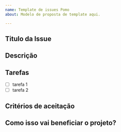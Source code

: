 ```yaml
---
name: Template de issues Pomo
about: Modelo de proposta de template aqui.

---
```


## Titulo da Issue

## Descrição
<!--- Describe the reason of the issue, what is the problem you want to solve, the bug you want to fix, etc -->

## Tarefas
- [ ] tarefa 1
- [ ] tarefa 2

## Critérios de aceitação
<!--- describe what needs to be done so this issue can be closed -->

## Como isso vai beneficiar o projeto?